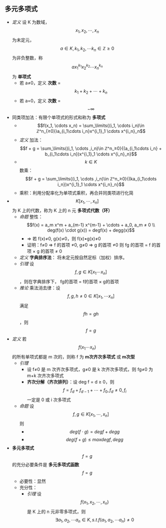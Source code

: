 
## 多元多项式
- *定义* 设 K 为数域， $$x_1, x_2, \cdots , x_n$$ 为未定元， $$a \in K, k_1, k_2, \cdots k_n \in ℤ ≥ 0$$ 为非负整数，称 $$ax_1^{k_1}x_2^{k_2} \cdots x_n^{k_n}$$ 为 **单项式**
	- 若 a≠0，定义 **次数** = $$k_1 + k_2 + \cdots +k_n$$
	- 若 a=0，定义 **次数** = $$-\infty$$
- 同类项加法：有限个单项式的形式和称为 **多项式**
	- $$f(x_1, \cdots x_n) = \sum_\limits{(i_1, \cdots i_n)\in ℤ^n_{≥0}}a_{i_1\cdots i_n}x^{i_1}_1 \cdots x^{i_n}_n$$
	- *定义* 加法：$$f + g = \sum_\limits{(i_1, \cdots ,i_n)\in ℤ^n_≥0}{(a_{i_1\cdots i_n} + b_{i_1\cdots i_n})x^{i_1}_1 \cdots x^{i_n}_n}$$
	- $$k \in K$$ 数乘：$$f + g = \sum_\limits{(i_1, \cdots ,i_n)\in ℤ^n_≥0}{(ka_{i_1\cdots i_n})x^{i_1}_1 \cdots x^{i_n}_n}$$
	- 乘积：利用分配率化为单项式乘积，再合并同类项进行化简
- $$K[x_1, \cdots ,x_n]$$ 为 K 上的代数，称为 K 上的 n 元 **多项式代数（环）**
	- *命题* 整性： $$f(x) = a_m x^m + a_{m-1} x^{m-1} + \cdots + a_0, a_m ≠ 0 \\ deg(f(x) \cdot g(x)) = degf(x) + degg(x)$$
		- ⇒ 若 f(x)≠0, g(x)≠0，则 f(x)•g(x)≠0
		- 证明：f≠0 ⇒ f 的首项 ≠0, g≠0 ⇒ g 的首项 ≠0
		则 fg 的首项 = f 的首项 × g 的首项 ≠ 0
	- *定义* **字典排序法**： 将未定元按自然足标（加权）排序。 
	- *引理* 设 $$f,g \in K[x_1 \cdots x_n]$$ ，则在字典排序下， fg的首项 = f的首项 × g的首项
	- *推论* 乘法消去律：设 $$f,g,h ≠ 0 \in K[x_1, \cdots x_n]$$ 满足 $$fh = gh$$，则$$f = g$$
- *定义* 若 $$f(x_1 \cdots x_n)$$ 的所有单项式都是 m 次的，则称 f 为 **m次齐次多项式** 或 **m次型**
	- *引理*
		- 设 f≠0 是 m 次齐次多项式，g≠0 是 k 次齐次多项式，则 fg≠0 为 m+k 次齐次多项式
		- **齐次分解（齐次排列）**：设 deg f = d ≥ 0，则 $$f = f_d + f_{d-1} + \cdots + f_0, f_d ≠ 0, f_i$$ 一定是 0 或 i 次多项式
	- *命题* 设 $$ f,g \in K[x_1, \cdots ,x_n]$$ 则
		- $$deg(f \cdot g) = deg f + deg g$$
		- $$deg(f+g) ≤ max {deg f, deg g}$$
- **多元多项式** $$f=g$$ 的充分必要条件是 **多元多项式函数** $$f=g$$
	- 必要性：显然
	- 充分性：
		- *引理* 设 $$f(x_1, x_2, \cdots , x_n)$$ 是 K 上的 n 元非零多项式，则 $$\exists a_1, a_2, \cdots a_n \in K, s.t. f(a_1, a_2, \cdots a_n) ≠ 0$$